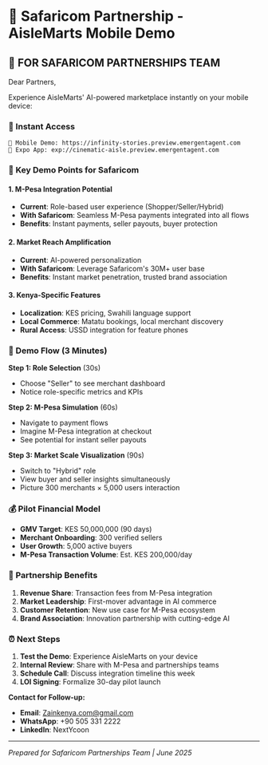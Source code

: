 # 📱 Safaricom Partnership - AisleMarts Mobile Demo

## 🚀 **FOR SAFARICOM PARTNERSHIPS TEAM**

Dear Partners,

Experience AisleMarts' AI-powered marketplace instantly on your mobile device:

### **📱 Instant Access**
```
🔗 Mobile Demo: https://infinity-stories.preview.emergentagent.com
📱 Expo App: exp://cinematic-aisle.preview.emergentagent.com
```

### **🎯 Key Demo Points for Safaricom**

#### **1. M-Pesa Integration Potential**
- **Current**: Role-based user experience (Shopper/Seller/Hybrid)
- **With Safaricom**: Seamless M-Pesa payments integrated into all flows
- **Benefits**: Instant payments, seller payouts, buyer protection

#### **2. Market Reach Amplification**  
- **Current**: AI-powered personalization
- **With Safaricom**: Leverage Safaricom's 30M+ user base
- **Benefits**: Instant market penetration, trusted brand association

#### **3. Kenya-Specific Features**
- **Localization**: KES pricing, Swahili language support
- **Local Commerce**: Matatu bookings, local merchant discovery
- **Rural Access**: USSD integration for feature phones

### **🎯 Demo Flow (3 Minutes)**

**Step 1: Role Selection** (30s)
- Choose "Seller" to see merchant dashboard
- Notice role-specific metrics and KPIs

**Step 2: M-Pesa Simulation** (60s)  
- Navigate to payment flows
- Imagine M-Pesa integration at checkout
- See potential for instant seller payouts

**Step 3: Market Scale Visualization** (90s)
- Switch to "Hybrid" role
- View buyer and seller insights simultaneously
- Picture 300 merchants × 5,000 users interaction

### **💰 Pilot Financial Model**
- **GMV Target**: KES 50,000,000 (90 days)
- **Merchant Onboarding**: 300 verified sellers
- **User Growth**: 5,000 active buyers
- **M-Pesa Transaction Volume**: Est. KES 200,000/day

### **🤝 Partnership Benefits**
1. **Revenue Share**: Transaction fees from M-Pesa integration
2. **Market Leadership**: First-mover advantage in AI commerce
3. **Customer Retention**: New use case for M-Pesa ecosystem
4. **Brand Association**: Innovation partnership with cutting-edge AI

### **⏰ Next Steps**
1. **Test the Demo**: Experience AisleMarts on your device
2. **Internal Review**: Share with M-Pesa and partnerships teams  
3. **Schedule Call**: Discuss integration timeline this week
4. **LOI Signing**: Formalize 30-day pilot launch

**Contact for Follow-up:**
- **Email**: Zainkenya.com@gmail.com
- **WhatsApp**: +90 505 331 2222
- **LinkedIn**: NextYcoon

---

*Prepared for Safaricom Partnerships Team | June 2025*